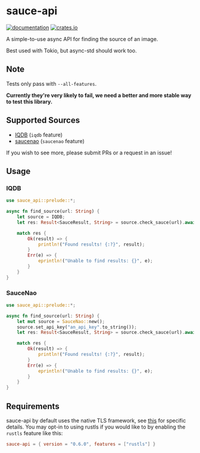 # sauce-api

[![documentation](https://docs.rs/sauce-api/badge.svg)](https://docs.rs/sauce-api) [![crates.io](https://img.shields.io/crates/v/sauce-api)](https://crates.io/crates/sauce-api)

A simple-to-use async API for finding the source of an image.

Best used with Tokio, but async-std should work too.

## Note

Tests only pass with `--all-features`.

**Currently they're very likely to fail, we need a better and more stable way to test this library.**

## Supported Sources

- [IQDB](https://iqdb.org) (`iqdb` feature)
- [saucenao](https://saucenao.com) (`saucenao` feature)

If you wish to see more, please submit PRs or a request in an issue!

## Usage

### IQDB

```rust
use sauce_api::prelude::*;

async fn find_source(url: String) {
    let source = IQDB;
    let res: Result<SauceResult, String> = source.check_sauce(url).await; // Can take some time as IQDB is a bit slow.

    match res {
        Ok(result) => {
            println!("Found results! {:?}", result);
        }
        Err(e) => {
            eprintln!("Unable to find results: {}", e);
        }
    }
}
```

### SauceNao

```rust
use sauce_api::prelude::*;

async fn find_source(url: String) {
    let mut source = SauceNao::new();
    source.set_api_key("an_api_key".to_string());
    let res: Result<SauceResult, String> = source.check_sauce(url).await;

    match res {
        Ok(result) => {
            println!("Found results! {:?}", result);
        }
        Err(e) => {
            eprintln!("Unable to find results: {}", e);
        }
    }
}
```

## Requirements

sauce-api by default uses the native TLS framework, see [this](https://github.com/seanmonstar/reqwest#requirements) for specific details.
You may opt-in to using rustls if you would like to by enabling the `rustls` feature like this:

```toml
sauce-api = { version = "0.6.0", features = ["rustls"] }
```
